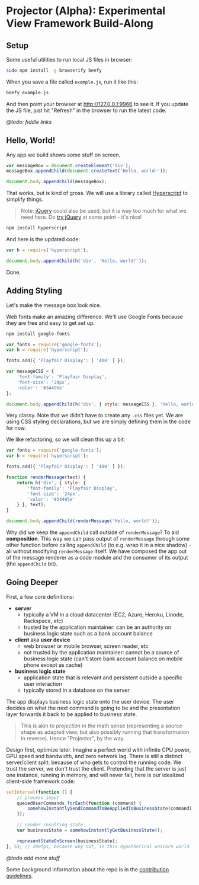 
# Projector (Alpha): Experimental View Framework Build-Along

## Setup

Some useful utilities to run local JS files in browser:

```sh
sudo npm install -g browserify beefy
```

When you save a file called `example.js`, run it like this:

```sh
beefy example.js
```

And then point your browser at http://127.0.0.1:9966 to see it. If you update the JS file, just hit "Refresh" in the browser to run the latest code.

*@todo: fiddle links*

## Hello, World!

Any app we build shows some stuff on screen.

```js
var messageBox = document.createElement('div');
messageBox.appendChild(document.createText('Hello, world!'));

document.body.appendChild(messageBox);
```

That works, but is kind of gross. We will use a library called [Hyperscript](https://github.com/dominictarr/hyperscript) to simplify things.

> Note: [jQuery](https://jquery.com/) could also be used, but it is way too much for what we need here. Do [try jQuery](http://learn.jquery.com/) at some point - it's nice!

```sh
npm install hyperscript
```

And here is the updated code:

```js
var h = require('hyperscript');

document.body.appendChild(h('div', 'Hello, world!'));
```

Done.

## Adding Styling

Let's make the message box look nice.

Web fonts make an amazing difference. We'll use Google Fonts because they are free and easy to get set up.

```sh
npm install google-fonts
```

```js
var fonts = require('google-fonts');
var h = require('hyperscript');

fonts.add({ 'Playfair Display': [ '400' ] });

var messageCSS = {
    'font-family': 'Playfair Display',
    'font-size': '24px',
    'color': '#34495e'
};

document.body.appendChild(h('div', { style: messageCSS }, 'Hello, world!'));
```

Very classy. Note that we didn't have to create any `.css` files yet. We are using CSS styling declarations, but we are simply defining them in the code for now.

We like refactoring, so we will clean this up a bit:

```js
var fonts = require('google-fonts');
var h = require('hyperscript');

fonts.add({ 'Playfair Display': [ '400' ] });

function renderMessage(text) {
    return h('div', { style: {
        'font-family': 'Playfair Display',
        'font-size': '24px',
        'color': '#34495e'
    } }, text);
}

document.body.appendChild(renderMessage('Hello, world!'));
```

Why did we keep the `appendChild` call outside of `renderMessage`? To aid **composition**. This way we can pass output of `renderMessage` through some other function before calling `appendChild` (to e.g. wrap it in a nice shadow) - all without modifying `renderMessage` itself. We have composed the app out of the message renderer as a code module and the consumer of its output (the `appendChild` bit).

## Going Deeper

First, a few core definitions:

- **server**
    - typically a VM in a cloud datacenter (EC2, Azure, Heroku, Linode, Rackspace, etc)
    - trusted by the application maintainer: can be an authority on business logic state such as a bank account balance
- **client** aka **user device**
    - web browser or mobile browser, screen reader, etc
    - not trusted by the application maintainer: cannot be a source of business logic state (can't store bank account balance on mobile phone except as cache)
- **business logic state**
    - application state that is relevant and persistent outside a specific user interaction
    - typically stored in a database on the server

The app displays business logic state onto the user device. The user decides on what the next command is going to be and the presentation layer forwards it back to be applied to business state.

> This is akin to *projection* in the math sense (representing a source shape as adapted view, but also possibly running that transformation in reverse). Hence "Projector", by the way.

Design first, optimize later. Imagine a perfect world with infinite CPU power, GPU speed and bandwidth, and zero network lag. There is still a distinct server/client split: because of who gets to control the running code. We trust the server, we don't trust the client. Pretending that the server is just one instance, running in memory, and will never fail, here is our idealized client-side framework code:

```js
setInterval(function () {
    // process input
    queuedUserCommands.forEach(function (command) {
        somehowInstantlySendCommandToBeAppliedToBusinessState(command);
    });

    // render resulting state
    var businessState = somehowInstantlyGetBusinessState();

    representStateOnScreen(businessState);
}, 5); // 200fps, because why not, in this hypothetical unicorn world
```

*@todo add more stuff*

Some background information about the repo is in the [contribution guidelines](CONTRIBUTING.md).

